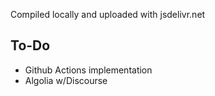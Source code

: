 Compiled locally and uploaded with jsdelivr.net

## To-Do
- Github Actions implementation
- Algolia w/Discourse
